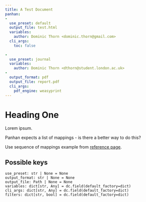 ```yaml
---
title: A Test Document
panhan:
- 
  use_preset: default
  output_file: test.html
  variables:
    author: Dominic Thorn <dominic.thorn@gmail.com>
  cli_args:
    toc: false
  
-
  use_preset: journal
  variables:
    author: Dominic Thorn <dthorn@student.london.ac.uk>
-
  output_format: pdf
  output_file: report.pdf
  cli_args:
    pdf_engine: weasyprint
---
```


# Heading One

Lorem ipsum.

Panhan expects a list of mappings - is there a better way to do this?

Use sequence of mappings example from [reference page](https://yaml.org/spec/1.2.2/#chapter-1-introduction-to-yaml).

## Possible keys

```plaintext
use_preset: str | None = None
output_format: str | None = None
output_file: Path | None = None
variables: dict[str, Any] = dc.field(default_factory=dict)
cli_args: dict[str, Any] = dc.field(default_factory=dict)
filters: dict[str, bool] = dc.field(default_factory=dict)
```
